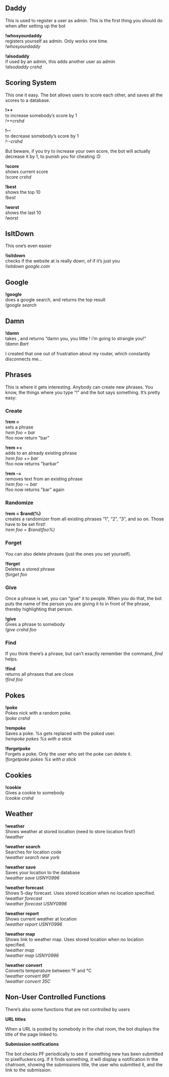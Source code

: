 ## Daddy

This is used to register a user as admin. This is the first thing you should do when after setting up the bot

**!whosyourdaddy**  
registers yourself as admin. Only works one time.  
_!whosyourdaddy_

**!alsodaddy**  
if used by an admin, this adds another user as admin  
_!alsodaddy crshd_

## Scoring System

This one it easy. The bot allows users to score each other, and saves all the scores to a database.

**!++**  
to increase somebody’s score by 1  
_!++crshd_

**!--**  
to decrease somebody’s score by 1  
_!--crshd_

But beware, if you try to increase your own score, the bot will actually decrease it by 1, to punish you for cheating :D

**!score**  
shows current score  
_!score crshd_

**!best**  
shows the top 10  
_!best_

**!worst**  
shows the last 10  
_!worst_

## IsItDown

This one’s even easier

**!isitdown**  
checks if the website at is really down, of if it’s just you  
_!isitdown google.com_

## Google

**!google**  
does a google search, and returns the top result  
_!google search_

## Damn

**!damn**  
takes , and returns “damn you, you little ! i’m going to strangle you!”  
_!damn Bart_

I created that one out of frustration about my router, which constantly disconnects me…

## Phrases

This is where it gets interesting. Anybody can create new phrases. You know, the things where you type “!” and the bot says something. It’s pretty easy:

### Create

**!rem =**  
sets a phrase  
_!rem foo = bar_  
!foo now return "bar"

**!rem +=**  
adds to an already existing phrase  
_!rem foo += bar_  
!foo now returns "barbar"

**!rem -=**  
removes text from an existing phrase  
_!rem foo -= bar_  
!foo now returns "bar" again

### Randomize

**!rem = $rand(%)**  
creates a randomizer from all existing phrases “1”, “2”, “3”, and so on. Those have to be set first!  
_!rem foo = $rand(foo%)_

### Forget

You can also delete phrases (just the ones you set yourself).

**!forget**  
Deletes a stored phrase  
_!forget foo_

### Give

Once a phrase is set, you can “give” it to people. When you do that, the bot puts the name of the person you are giving it to in front of the phrase, thereby highlighting that person.

**!give**  
Gives a phrase to somebody  
_!give crshd foo_

### Find

If you think there’s a phrase, but can’t exactly remember the command, _find_ helps.

**!find**  
returns all phrases that are close  
_!find foo_

## Pokes

**!poke**  
Pokes nick with a random poke.  
_!poke crshd_

**!rempoke**  
Saves a poke. %s gets replaced with the poked user.  
_!rempoke pokes %s with a stick_

**!forgetpoke**  
Forgets a poke. Only the user who set the poke can delete it.  
_!forgetpoke pokes %s with a stick_

## Cookies

**!cookie**  
Gives a cookie to somebody  
_!cookie crshd_

## Weather

**!weather**  
Shows weather at stored location (need to store location first!)  
_!weather_

**!weather search**  
Searches for location code  
_!weather search new york_

**!weather save**  
Saves your location to the database  
_!weather save USNY0996_

**!weather forecast**  
Shows 5-day forecast. Uses stored location when no location specified.  
_!weather forecast_  
_!weather forecast USNY0996_

**!weather report**  
Shows current weather at location  
_!weather report USNY0996_

**!weather map**  
Shows link to weather map. Uses stored location when no location specified.  
_!weather map_  
_!weather map USNY0996_

**!weather convert**  
Converts temperature between °F and °C  
_!weather convert 96F_  
_!weather convert 35C_

## Non-User Controlled Functions

There’s also some functions that are not controlled by users

**URL titles**

When a URL is posted by somebody in the chat room, the bot displays the title of the page linked to.

**Submission notifications**

The bot checks PF periodically to see if something new has been submitted to pixelfuckers.org. If it finds something, it will display a notification in the chatroom, showing the submissions title, the user who submitted it, and the link to the submission.
